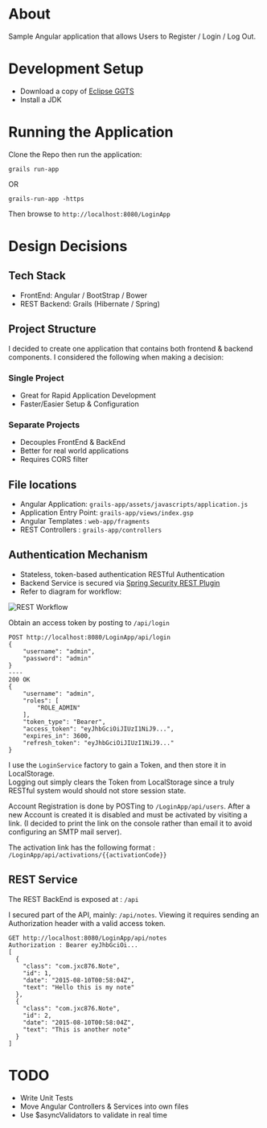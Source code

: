 # About

Sample Angular application that allows Users to Register / Login / Log Out. 

# Development Setup

* Download a copy of [Eclipse GGTS](https://spring.io/tools/ggts)
* Install a JDK

# Running the Application

Clone the Repo then run the application:

`grails run-app`

OR

`grails-run-app -https`

Then browse to `http://localhost:8080/LoginApp`


# Design Decisions

## Tech Stack

* FrontEnd: Angular / BootStrap / Bower 
* REST Backend: Grails (Hibernate / Spring)


## Project Structure

I decided to create one application that contains both frontend & backend components.
I considered the following when making a decision:

### Single Project

* Great for Rapid Application Development
* Faster/Easier Setup & Configuration

### Separate Projects

* Decouples FrontEnd & BackEnd
* Better for real world applications
* Requires CORS filter

## File locations

* Angular Application: `grails-app/assets/javascripts/application.js`
* Application Entry Point: `grails-app/views/index.gsp`
* Angular Templates : `web-app/fragments`
* REST Controllers : `grails-app/controllers`


## Authentication Mechanism 

* Stateless, token-based authentication RESTful Authentication
* Backend Service is secured via [Spring Security REST Plugin](https://grails.org/plugin/spring-security-rest)
* Refer to diagram for workflow:

![REST Workflow](http://alvarosanchez.github.io/grails-spring-security-rest/1.5.1/docs/img/rest.png)


Obtain an access token by posting to `/api/login`

    POST http://localhost:8080/LoginApp/api/login
    {
        "username": "admin",
        "password": "admin"
    }
    ----
    200 OK
    {
        "username": "admin",
        "roles": [
            "ROLE_ADMIN"
        ],
        "token_type": "Bearer",
        "access_token": "eyJhbGciOiJIUzI1NiJ9...",
        "expires_in": 3600,
        "refresh_token": "eyJhbGciOiJIUzI1NiJ9..."
    }

I use the `LoginService` factory to gain a Token, and then store it in LocalStorage.  
Logging out simply clears the Token from LocalStorage since a truly RESTful system 
would should not store session state.

Account Registration is done by POSTing to `/LoginApp/api/users`.
After a new Account is created it is disabled and must be activated by visiting a link.
(I decided to print the link on the console rather than email it to avoid configuring an SMTP mail server). 

The activation link has the following format : `/LoginApp/api/activations/{{activationCode}}`


## REST Service
 
The REST BackEnd is exposed at : `/api`

I secured part of the API, mainly: `/api/notes`. 
Viewing it requires sending an Authorization header with a valid access token.

    GET http://localhost:8080/LoginApp/api/notes 
    Authorization : Bearer eyJhbGciOi...
    [
      {
        "class": "com.jxc876.Note",
        "id": 1,
        "date": "2015-08-10T00:58:04Z",
        "text": "Hello this is my note"
      },
      {
        "class": "com.jxc876.Note",
        "id": 2,
        "date": "2015-08-10T00:58:04Z",
        "text": "This is another note"
      }
    ]

# TODO

* Write Unit Tests
* Move Angular Controllers & Services into own files
* Use $asyncValidators to validate in real time